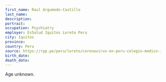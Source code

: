 ```yaml
---
first_name: Raul Argumedo-Castillo
last_name: 
description: 
portrait: 
occupation: Psychiatry
employer: EsSalud Iquitos Loreto Peru
city: Iquitos
province: 
country: Peru
source: https://rpp.pe/peru/loreto/coronavirus-en-peru-colegio-medico-informo-el-fallecimiento-de-dos-medicos-por-la-covid-19-en-iquitos-noticia-1262830
birth_date: 
death_date: 
---
```


Age unknown.